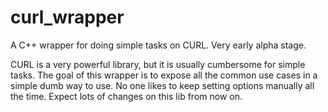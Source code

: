 # curl_wrapper
A C++ wrapper for doing simple tasks on CURL. Very early alpha stage.

CURL is a very powerful library, but it is usually cumbersome for simple tasks.
The goal of this wrapper is to expose all the common use cases in a simple dumb way to use. No one likes to keep setting options manually all the time.
Expect lots of changes on this lib from now on.
